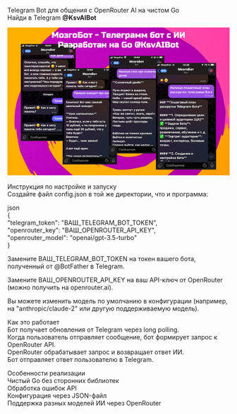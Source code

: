 Telegram Bot для общения с OpenRouter AI на чистом Go<br>
Найди в Telegram <b>@KsvAIBot</b><br>

![Изображение](/images/bot_ai.png)

Инструкция по настройке и запуску<br>
Создайте файл config.json в той же директории, что и программа:<br>

json<br>
{<br>
  "telegram_token": "ВАШ_TELEGRAM_BOT_TOKEN",<br>
  "openrouter_key": "ВАШ_OPENROUTER_API_KEY",<br>
  "openrouter_model": "openai/gpt-3.5-turbo"<br>
}<br>

Замените ВАШ_TELEGRAM_BOT_TOKEN на токен вашего бота, полученный от @BotFather в Telegram.<br>

Замените ВАШ_OPENROUTER_API_KEY на ваш API-ключ от OpenRouter (можно получить на openrouter.ai).<br>

Вы можете изменить модель по умолчанию в конфигурации (например, на "anthropic/claude-2" или другую поддерживаемую модель).<br>

Как это работает<br>
    Бот получает обновления от Telegram через long polling.<br>
    Когда пользователь отправляет сообщение, бот формирует запрос к OpenRouter API.<br>
    OpenRouter обрабатывает запрос и возвращает ответ ИИ.<br>
    Бот отправляет ответ пользователю в Telegram.<br>

Особенности реализации<br>
    Чистый Go без сторонних библиотек<br>
    Обработка ошибок API<br>
    Конфигурация через JSON-файл<br>
    Поддержка разных моделей ИИ через OpenRouter<br>

